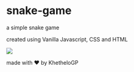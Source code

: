 # snake-game
a simple snake game 

created using Vanilla Javascript, CSS and HTML

![](https://i.ibb.co/k6xZDkh/snake-game.png)

made with :heart: by KhetheloGP
